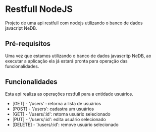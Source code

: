 # Restfull NodeJS

Projeto de uma api restfull com nodejs utilizando o banco de dados javacript NeDB.


## Pré-requisitos

Uma vez que estamos utilizando o banco de dados javascritp NeDB, ao executar a aplicação ela já estará pronta para operação das funcionalidades.

## Funcionalidades

Esta api realiza as operações restfull para a entidade usuários.

* [GET] - '/users' : retorna a lista de usuários
* [POST] - '/users': cadastra um usuários
* [GET] - '/users/:id': retorna usuário selecionado
* [PUT] - '/users/:id': edita usuário selecionado
* [DELETE] - '/users/:id': remove usuário selecionado

